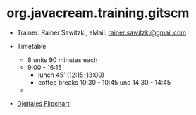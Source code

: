 # org.javacream.training.gitscm

* Trainer: Rainer Sawitzki, eMail: rainer.sawitzki@gmail.com

* Timetable
  * 8 units 90 minutes each
  * 9:00 - 16:15
    * lunch 45’ (12:15-13:00)
    * coffee breaks 10:30 - 10:45 und 14:30 - 14:45
  * 
* [Digitales Flipchart](https://docs.google.com/presentation/d/1ELQsHNeiwBkz_KTOgOmpV88FP-MOC1Ko/edit?usp=sharing&ouid=106224619184104378102&rtpof=true&sd=true)
